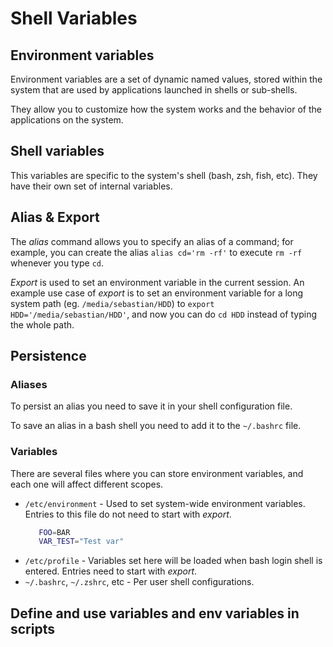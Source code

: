 # Shell Variables

## Environment variables

Environment variables are a set of dynamic named values, stored within the system that are used by applications launched in shells or sub-shells.

They allow you to customize how the system works and the behavior of the applications on the system.

## Shell variables

This variables are specific to the system's shell (bash, zsh, fish, etc). They have their own set of internal variables.

## Alias & Export

The *alias* command allows you to specify an alias of a command; for example, you can create the alias `alias cd='rm -rf'` to execute `rm -rf` whenever you type `cd`.

*Export* is used to set an environment variable in the current session. An example use case of *export* is to set an environment variable for a long system path (eg. `/media/sebastian/HDD`) to `export HDD='/media/sebastian/HDD'`, and now you can do `cd HDD` instead of typing the whole path.

## Persistence

### Aliases

To persist an alias you need to save it in your shell configuration file.

To save an alias in a bash shell you need to add it to the `~/.bashrc` file.

### Variables

There are several files where you can store environment variables, and each one will affect different scopes.

- `/etc/environment` - Used to set system-wide environment variables. Entries to this file do not need to start with *export*.
  ```bash
     FOO=BAR
     VAR_TEST="Test var"
  ```
- `/etc/profile` - Variables set here will be loaded when bash login shell is entered. Entries need to start with *export*.
- `~/.bashrc`, `~/.zshrc`, etc - Per user shell configurations.

## Define and use variables and env variables in scripts


